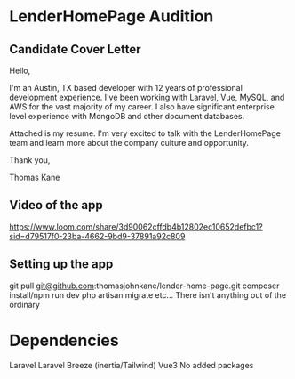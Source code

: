 # LenderHomePage Audition

## Candidate Cover Letter

Hello,

I'm an Austin, TX based developer with 12 years of professional development experience. I've been working with Laravel, Vue, MySQL, and AWS for the vast majority of my career. I also have significant enterprise level experience with MongoDB and other document databases.

Attached is my resume. I'm very excited to talk with the LenderHomePage team and learn more about the company culture and opportunity.

Thank you,

Thomas Kane

## Video of the app

https://www.loom.com/share/3d90062cffdb4b12802ec10652defbc1?sid=d79517f0-23ba-4662-9bd9-37891a92c809

## Setting up the app

git pull git@github.com:thomasjohnkane/lender-home-page.git
composer install/npm run dev
php artisan migrate
etc...
There isn't anything out of the ordinary

# Dependencies
Laravel
Laravel Breeze (inertia/Tailwind)
Vue3
No added packages
